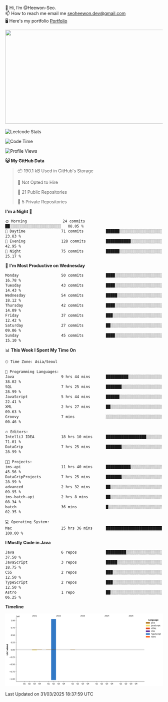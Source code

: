 👋 Hi, I’m @Heewon-Seo.  
📫 How to reach me email me seoheewon.dev@gmail.com   
🖥 Here's my portfolio [Portfolio](https://haileynotes.notion.site/HEEWON-SEO-f98fe97412ee4a6a94fd24fe6832f84c)

<a href="https://github.com/devxb/gitanimals">
<img
  src="https://render.gitanimals.org/farms/Heewon-Seo"
  width="600"
  height="300"
/>
</a>

![Leetcode Stats](https://leetcode.card.workers.dev/?username=Heewon-Seo)

 <!--START_SECTION:waka-->
![Code Time](http://img.shields.io/badge/Code%20Time-1%2C989%20hrs%2040%20mins-blue)

![Profile Views](http://img.shields.io/badge/Profile%20Views-0-blue)

**🐱 My GitHub Data** 

> 📦 190.1 kB Used in GitHub's Storage 
 > 
> 🚫 Not Opted to Hire
 > 
> 📜 21 Public Repositories 
 > 
> 🔑 5 Private Repositories 
 > 
**I'm a Night 🦉** 

```text
🌞 Morning                24 commits          ██░░░░░░░░░░░░░░░░░░░░░░░   08.05 % 
🌆 Daytime                71 commits          ██████░░░░░░░░░░░░░░░░░░░   23.83 % 
🌃 Evening                128 commits         ███████████░░░░░░░░░░░░░░   42.95 % 
🌙 Night                  75 commits          ██████░░░░░░░░░░░░░░░░░░░   25.17 % 
```
📅 **I'm Most Productive on Wednesday** 

```text
Monday                   50 commits          ████░░░░░░░░░░░░░░░░░░░░░   16.78 % 
Tuesday                  43 commits          ████░░░░░░░░░░░░░░░░░░░░░   14.43 % 
Wednesday                54 commits          █████░░░░░░░░░░░░░░░░░░░░   18.12 % 
Thursday                 42 commits          ████░░░░░░░░░░░░░░░░░░░░░   14.09 % 
Friday                   37 commits          ███░░░░░░░░░░░░░░░░░░░░░░   12.42 % 
Saturday                 27 commits          ██░░░░░░░░░░░░░░░░░░░░░░░   09.06 % 
Sunday                   45 commits          ████░░░░░░░░░░░░░░░░░░░░░   15.10 % 
```


📊 **This Week I Spent My Time On** 

```text
🕑︎ Time Zone: Asia/Seoul

💬 Programming Languages: 
Java                     9 hrs 44 mins       ██████████░░░░░░░░░░░░░░░   38.02 % 
SQL                      7 hrs 25 mins       ███████░░░░░░░░░░░░░░░░░░   28.99 % 
JavaScript               5 hrs 44 mins       ██████░░░░░░░░░░░░░░░░░░░   22.41 % 
XML                      2 hrs 27 mins       ██░░░░░░░░░░░░░░░░░░░░░░░   09.63 % 
Groovy                   7 mins              ░░░░░░░░░░░░░░░░░░░░░░░░░   00.46 % 

🔥 Editors: 
IntelliJ IDEA            18 hrs 10 mins      ██████████████████░░░░░░░   71.01 % 
DataGrip                 7 hrs 25 mins       ███████░░░░░░░░░░░░░░░░░░   28.99 % 

🐱‍💻 Projects: 
ims-api                  11 hrs 40 mins      ███████████░░░░░░░░░░░░░░   45.56 % 
DataGripProjects         7 hrs 25 mins       ███████░░░░░░░░░░░░░░░░░░   28.99 % 
advanced                 2 hrs 32 mins       ██░░░░░░░░░░░░░░░░░░░░░░░   09.95 % 
ims-batch-api            2 hrs 8 mins        ██░░░░░░░░░░░░░░░░░░░░░░░   08.34 % 
batch                    36 mins             █░░░░░░░░░░░░░░░░░░░░░░░░   02.35 % 

💻 Operating System: 
Mac                      25 hrs 36 mins      █████████████████████████   100.00 % 
```

**I Mostly Code in Java** 

```text
Java                     6 repos             █████████░░░░░░░░░░░░░░░░   37.50 % 
JavaScript               3 repos             █████░░░░░░░░░░░░░░░░░░░░   18.75 % 
CSS                      2 repos             ███░░░░░░░░░░░░░░░░░░░░░░   12.50 % 
TypeScript               2 repos             ███░░░░░░░░░░░░░░░░░░░░░░   12.50 % 
Astro                    1 repo              ██░░░░░░░░░░░░░░░░░░░░░░░   06.25 % 
```



**Timeline**

![Lines of Code chart](https://raw.githubusercontent.com/Heewon-Seo/Heewon-Seo/main/assets/bar_graph.png)


 Last Updated on 31/03/2025 18:37:59 UTC
<!--END_SECTION:waka-->

